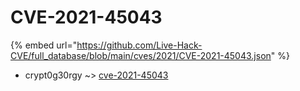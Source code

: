 # CVE-2021-45043
{% embed url="https://github.com/Live-Hack-CVE/full_database/blob/main/cves/2021/CVE-2021-45043.json" %}

* crypt0g30rgy ~> [cve-2021-45043](https://www.alice-snow.ru/2021/database/cve-2021-45043/cve-2021-45043-crypt0g30rgy)